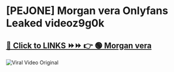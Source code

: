 
 # [PEJONE] Morgan vera Onlyfans Leaked videoz9g0k

## <h2><a href="https://clipsfans.com/Morgan_vera&ref=git">🔗 Click to LINKS ⏩⏩ 👉 🟢 Morgan vera </a></h2>

<a href="https://clipsfans.com/Morgan_vera&ref=git" rel="nofollow" data-target="animated-image.originalLink"><img src="https://i.ibb.co.com/xMMVF88/686577567.gif" alt="Viral Video Original" style="max-width: 100%; display: inline-block;" data-target="animated-image.originalImage"></a>

